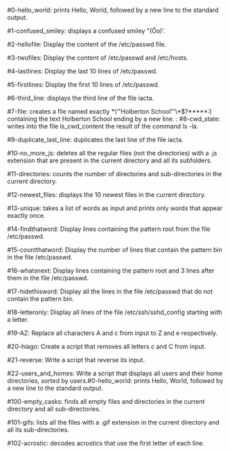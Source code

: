 #0-hello_world: prints Hello, World, followed by a new line to the standard output.

#1-confused_smiley: displays a confused smiley "(Ôo)'.

#2-hellofile: Display the content of the /etc/passwd file.

#3-twofiles: Display the content of /etc/passwd and /etc/hosts.

#4-lastlines: Display the last 10 lines of /etc/passwd.

#5-firstlines: Display the first 10 lines of /etc/passwd.

#6-third_line: displays the third line of the file iacta.

#7-file: creates a file named exactly \*\\'"Holberton School"\'\\*$\?\*\*\*\*\*:) containing the text Holberton School ending by a new line.
: 
#8-cwd_state: writes into the file ls_cwd_content the result of the command ls -la.

#9-duplicate_last_line: duplicates the last line of the file iacta.

#10-no_more_js: deletes all the regular files (not the directories) with a .js extension that are present in the current directory and all its subfolders.

#11-directories: counts the number of directories and sub-directories in the current directory.

#12-newest_files: displays the 10 newest files in the current directory.

#13-unique: takes a list of words as input and prints only words that appear exactly once.

#14-findthatword: Display lines containing the pattern root from the file /etc/passwd.

#15-countthatword: Display the number of lines that contain the pattern bin in the file /etc/passwd.

#16-whatsnext: Display lines containing the pattern root and 3 lines after them in the file /etc/passwd.

#17-hidethisword: Display all the lines in the file /etc/passwd that do not contain the pattern bin.

#18-letteronly: Display all lines of the file /etc/ssh/sshd_config starting with a letter.

#19-AZ: Replace all characters A and c from input to Z and e respectively.

#20-hiago: Create a script that removes all letters c and C from input.

#21-reverse: Write a script that reverse its input.

#22-users_and_homes: Write a script that displays all users and their home directories, sorted by users.#0-hello_world: prints Hello, World, followed by a new line to the standard output.

#100-empty_casks: finds all empty files and directories in the current directory and all sub-directories.

#101-gifs: lists all the files with a .gif extension in the current directory and all its sub-directories.

#102-acrostic: decodes acrostics that use the first letter of each line.
